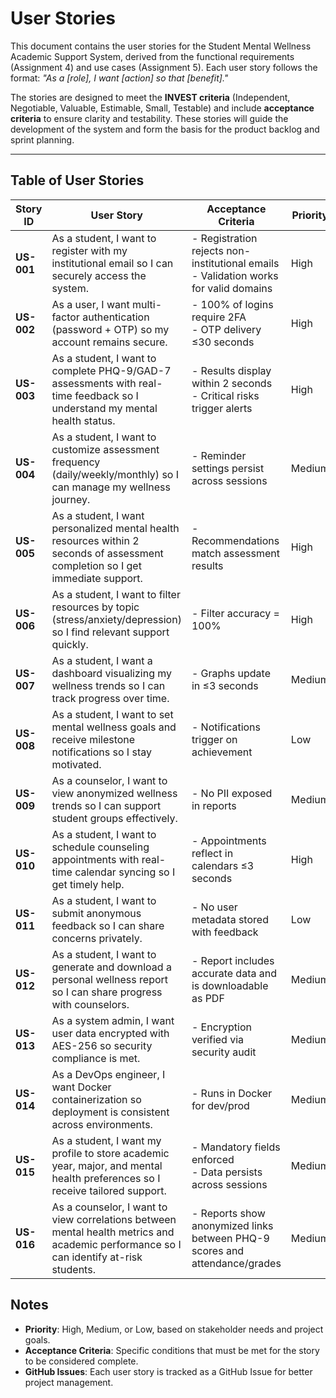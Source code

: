 # User Stories

This document contains the user stories for the Student Mental Wellness Academic Support System, derived from the functional requirements (Assignment 4) and use cases (Assignment 5). Each user story follows the format: 
*"As a [role], I want [action] so that [benefit]."* 

The stories are designed to meet the **INVEST criteria** (Independent, Negotiable, Valuable, Estimable, Small, Testable) and include **acceptance criteria** to ensure clarity and testability. These stories will guide the development of the system and form the basis for the product backlog and sprint planning.

---

## Table of User Stories


| Story ID | User Story | Acceptance Criteria | Priority      | 
|----------|------------|---------------------|---------------|
| **US-001** | As a student, I want to register with my institutional email so I can securely access the system. | - Registration rejects non-institutional emails<br>- Validation works for valid domains | High | 
| **US-002** | As a user, I want multi-factor authentication (password + OTP) so my account remains secure. | - 100% of logins require 2FA<br>- OTP delivery ≤30 seconds | High | 
| **US-003** | As a student, I want to complete PHQ-9/GAD-7 assessments with real-time feedback so I understand my mental health status. | - Results display within 2 seconds<br>- Critical risks trigger alerts | High | Functional | FR4 (A4) |
| **US-004** | As a student, I want to customize assessment frequency (daily/weekly/monthly) so I can manage my wellness journey. | - Reminder settings persist across sessions | Medium |
| **US-005** | As a student, I want personalized mental health resources within 2 seconds of assessment completion so I get immediate support. | - Recommendations match assessment results | High |
| **US-006** | As a student, I want to filter resources by topic (stress/anxiety/depression) so I find relevant support quickly. | - Filter accuracy = 100% | High | 
| **US-007** | As a student, I want a dashboard visualizing my wellness trends so I can track progress over time. | - Graphs update in ≤3 seconds | Medium| 
| **US-008** | As a student, I want to set mental wellness goals and receive milestone notifications so I stay motivated. | - Notifications trigger on achievement | Low | F
| **US-009** | As a counselor, I want to view anonymized wellness trends so I can support student groups effectively. | - No PII exposed in reports | Medium | 
| **US-010** | As a student, I want to schedule counseling appointments with real-time calendar syncing so I get timely help. | - Appointments reflect in calendars ≤3 seconds | High | Use Case | TC004 (A5) |
| **US-011** | As a student, I want to submit anonymous feedback so I can share concerns privately. | - No user metadata stored with feedback | Low | 
| **US-012** | As a student, I want to generate and download a personal wellness report so I can share progress with counselors. | - Report includes accurate data and is downloadable as PDF | Medium | 
| **US-013** | As a system admin, I want user data encrypted with AES-256 so security compliance is met. | - Encryption verified via security audit | Medium | Non-
| **US-014** | As a DevOps engineer, I want Docker containerization so deployment is consistent across environments. | - Runs in Docker for dev/prod | Medium | 
| **US-015** | As a student, I want my profile to store academic year, major, and mental health preferences so I receive tailored support. | - Mandatory fields enforced<br>- Data persists across sessions | Medium | 
| **US-016** | As a counselor, I want to view correlations between mental health metrics and academic performance so I can identify at-risk students. | - Reports show anonymized links between PHQ-9 scores and attendance/grades | Medium |

## Notes
- **Priority**: High, Medium, or Low, based on stakeholder needs and project goals.
- **Acceptance Criteria**: Specific conditions that must be met for the story to be considered complete.
- **GitHub Issues**: Each user story is tracked as a GitHub Issue for better project management.

